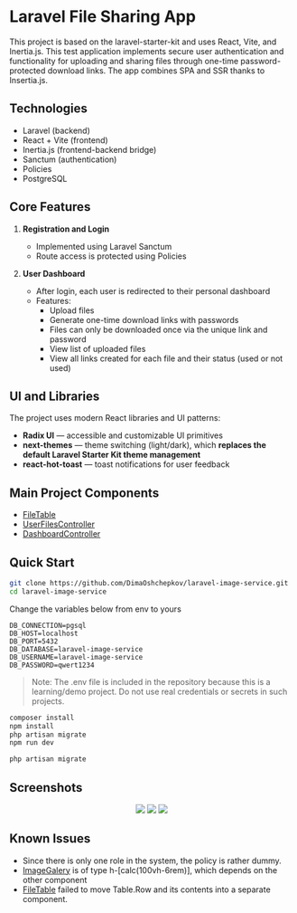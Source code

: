 # Laravel File Sharing App

This project is based on the laravel-starter-kit and uses React, Vite, and Inertia.js. This test application implements secure user authentication and functionality for uploading and sharing files through one-time password-protected download links.
The app combines SPA and SSR thanks to Insertia.js.

## Technologies

- Laravel (backend)
- React + Vite (frontend)
- Inertia.js (frontend-backend bridge)
- Sanctum (authentication)
- Policies 
- PostgreSQL

## Core Features

1. **Registration and Login**
   - Implemented using Laravel Sanctum
   - Route access is protected using Policies 

2. **User Dashboard**
   - After login, each user is redirected to their personal dashboard
   - Features:
     - Upload files
     - Generate one-time download links with passwords
     - Files can only be downloaded once via the unique link and password
     - View list of uploaded files
     - View all links created for each file and their status (used or not used)
    
## UI and Libraries

The project uses modern React libraries and UI patterns:

- **Radix UI** — accessible and customizable UI primitives
- **next-themes** — theme switching (light/dark), which **replaces the default Laravel Starter Kit theme management**
- **react-hot-toast** — toast notifications for user feedback

## Main Project Components

- [FileTable](https://github.com/DimaOshchepkov/laravel-image-service/blob/main/resources/js/components/file-table.tsx)
- [UserFilesController](https://github.com/DimaOshchepkov/laravel-image-service/blob/main/app/Http/Controllers/UserFilesController.php)
- [DashboardController](https://github.com/DimaOshchepkov/laravel-image-service/blob/main/app/Http/Controllers/DashboardController.php)


## Quick Start

```bash
git clone https://github.com/DimaOshchepkov/laravel-image-service.git
cd laravel-image-service
```
Change the variables below from env to yours

```env
DB_CONNECTION=pgsql
DB_HOST=localhost
DB_PORT=5432
DB_DATABASE=laravel-image-service
DB_USERNAME=laravel-image-service
DB_PASSWORD=qwert1234
```
> Note: The .env file is included in the repository because this is a learning/demo project. Do not use real credentials or secrets in such projects.

```bash
composer install
npm install
php artisan migrate
npm run dev

php artisan migrate
```

## Screenshots
<p align="center">
    <img src="https://github.com/user-attachments/assets/cd80f7e9-96d9-41d9-ab5a-da328908931e" />
    <img src="https://github.com/user-attachments/assets/5be7830b-a21f-4d1e-a697-e6cddc6d9298" />
    <img src="https://github.com/user-attachments/assets/12be626b-c15c-4d67-a7c5-71dff7f2f1ef" />
</p>


## Known Issues

- Since there is only one role in the system, the policy is rather dummy.
- [ImageGalery](https://github.com/DimaOshchepkov/laravel-image-service/blob/main/resources/js/components/image-gallery.tsx) is of type h-[calc(100vh-6rem)], which depends on the other component
- [FileTable](https://github.com/DimaOshchepkov/laravel-image-service/blob/main/resources/js/components/file-table.tsx) failed to move Table.Row and its contents into a separate component.






